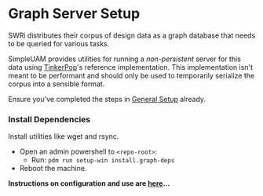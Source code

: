 # Graph Server Setup

SWRi distributes their corpus of design data as a graph database that needs to
be queried for various tasks.

SimpleUAM provides utilities for running a *non-persistent* server for this
data using [TinkerPop](https://tinkerpop.apache.org)'s reference implementation.
This implementation isn't meant to be performant and should only be used to
temporarily serialize the corpus into a sensible format.

Ensure you've completed the steps in [General Setup](general.md) already.

### Install Dependencies

Install utilities like wget and rsync.

- Open an admin powershell to `<repo-root>`:
    - Run: `pdm run setup-win install.graph-deps`
- Reboot the machine.

**Instructions on configuration and use are [here](../usage/craidl.md)...**
